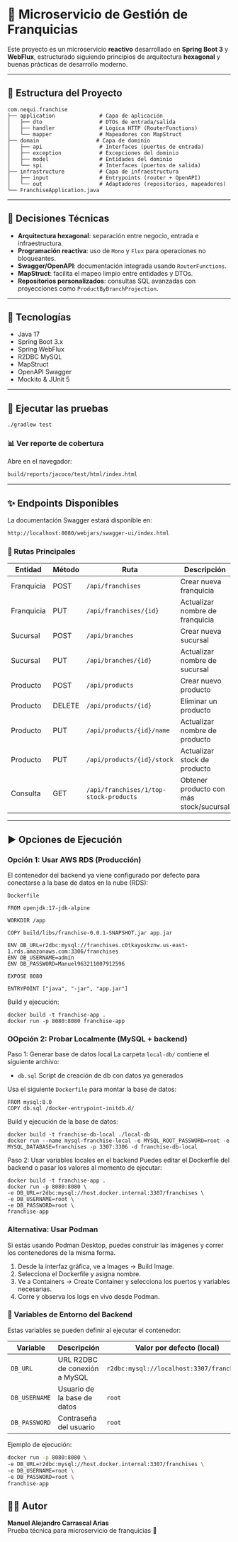 
# 🚀 Microservicio de Gestión de Franquicias

Este proyecto es un microservicio **reactivo** desarrollado en **Spring Boot 3** y **WebFlux**, estructurado siguiendo principios de arquitectura **hexagonal** y buenas prácticas de desarrollo moderno.

---

## 📁 Estructura del Proyecto

```
com.nequi.franchise
├── application              # Capa de aplicación
│   ├── dto                  # DTOs de entrada/salida
│   ├── handler              # Lógica HTTP (RouterFunctions)
│   └── mapper               # Mapeadores con MapStruct
├── domain                  # Capa de dominio
│   ├── api                  # Interfaces (puertos de entrada)
│   ├── exception            # Excepciones del dominio
│   ├── model                # Entidades del dominio
│   └── spi                  # Interfaces (puertos de salida)
├── infrastructure           # Capa de infraestructura
│   ├── input                # Entrypoints (router + OpenAPI)
│   └── out                  # Adaptadores (repositorios, mapeadores)
└── FranchiseApplication.java
```

---

## 🧠 Decisiones Técnicas

- **Arquitectura hexagonal**: separación entre negocio, entrada e infraestructura.
- **Programación reactiva**: uso de `Mono` y `Flux` para operaciones no bloqueantes.
- **Swagger/OpenAPI**: documentación integrada usando `RouterFunctions`.
- **MapStruct**: facilita el mapeo limpio entre entidades y DTOs.
- **Repositorios personalizados**: consultas SQL avanzadas con proyecciones como `ProductByBranchProjection`.

---

## 🔧 Tecnologías

- Java 17
- Spring Boot 3.x
- Spring WebFlux
- R2DBC MySQL
- MapStruct
- OpenAPI Swagger
- Mockito & JUnit 5

---

## 🧪 Ejecutar las pruebas

```bash
./gradlew test
```

### 📊 Ver reporte de cobertura

Abre en el navegador:

```bash
build/reports/jacoco/test/html/index.html
```

---

## ✨ Endpoints Disponibles

La documentación Swagger estará disponible en:

```bash
http://localhost:8080/webjars/swagger-ui/index.html
```

### 🧭 Rutas Principales

| Entidad    | Método | Ruta                        | Descripción                             |
|------------|--------|-----------------------------|-----------------------------------------|
| Franquicia | POST   | `/api/franchises`           | Crear nueva franquicia                  |
| Franquicia | PUT    | `/api/franchises/{id}`      | Actualizar nombre de franquicia         |
| Sucursal   | POST   | `/api/branches`             | Crear nueva sucursal                    |
| Sucursal   | PUT    | `/api/branches/{id}`        | Actualizar nombre de sucursal           |
| Producto   | POST   | `/api/products`             | Crear nuevo producto                    |
| Producto   | DELETE | `/api/products/{id}`        | Eliminar un producto                    |
| Producto   | PUT    | `/api/products/{id}/name`   | Actualizar nombre de producto           |
| Producto   | PUT    | `/api/products/{id}/stock`  | Actualizar stock de producto            |
| Consulta   | GET    | `/api/franchises/1/top-stock-products` | Obtener producto con más stock/sucursal |

---

## ▶️ Opciones de Ejecución
### Opción 1: Usar AWS RDS (Producción)
El contenedor del backend ya viene configurado por defecto para conectarse a la base de datos en la nube (RDS):

`Dockerfile`
```
FROM openjdk:17-jdk-alpine

WORKDIR /app

COPY build/libs/franchise-0.0.1-SNAPSHOT.jar app.jar

ENV DB_URL=r2dbc:mysql://franchises.c0tkayoskznw.us-east-1.rds.amazonaws.com:3306/franchises
ENV DB_USERNAME=admin
ENV DB_PASSWORD=Manuel963211007912596

EXPOSE 8080

ENTRYPOINT ["java", "-jar", "app.jar"]

```
Build y ejecución:
```
docker build -t franchise-app .
docker run -p 8080:8080 franchise-app
```
### OOpción 2: Probar Localmente (MySQL + backend)
Paso 1: Generar base de datos local
La carpeta `local-db/` contiene el siguiente archivo:
 - `db.sql` Script de creación de db con datos ya generados

Usa el siguiente `Dockerfile` para montar la base de datos:
```
FROM mysql:8.0
COPY db.sql /docker-entrypoint-initdb.d/
```

Build y ejecución de la base de datos:

```
docker build -t franchise-db-local ./local-db
docker run --name mysql-franchise-local -e MYSQL_ROOT_PASSWORD=root -e MYSQL_DATABASE=franchises -p 3307:3306 -d franchise-db-local
```
Paso 2: Usar variables locales en el backend
Puedes editar el Dockerfile del backend o pasar los valores al momento de ejecutar:
```
docker build -t franchise-app .
docker run -p 8080:8080 \
-e DB_URL=r2dbc:mysql://host.docker.internal:3307/franchises \
-e DB_USERNAME=root \
-e DB_PASSWORD=root \
franchise-app
```


### Alternativa: Usar Podman
Si estás usando Podman Desktop, puedes construir las imágenes y correr los contenedores de la misma forma.

1. Desde la interfaz gráfica, ve a Images → Build Image.
2. Selecciona el Dockerfile y asigna nombre.
3. Ve a Containers → Create Container y selecciona los puertos y variables necesarias.
4. Corre y observa los logs en vivo desde Podman.



### 🔐 Variables de Entorno del Backend

Estas variables se pueden definir al ejecutar el contenedor:

| Variable       | Descripción                             | Valor por defecto (local)              |
|----------------|-----------------------------------------|----------------------------------------|
| `DB_URL`       | URL R2DBC de conexión a MySQL           | `r2dbc:mysql://localhost:3307/franchises` |
| `DB_USERNAME`  | Usuario de la base de datos             | `root`                                 |
| `DB_PASSWORD`  | Contraseña del usuario                  | `root`                                 |

Ejemplo de ejecución:

```bash
docker run -p 8080:8080 \
-e DB_URL=r2dbc:mysql://host.docker.internal:3307/franchises \
-e DB_USERNAME=root \
-e DB_PASSWORD=root \
franchise-app
```

## 🧑‍💻 Autor

**Manuel Alejandro Carrascal Arias**  
Prueba técnica para microservicio de franquicias 🚀

